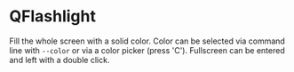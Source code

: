QFlashlight
===========

Fill the whole screen with a solid color. Color can be selected via
command line with `--color` or via a color picker (press 'C').
Fullscreen can be entered and left with a double click.
